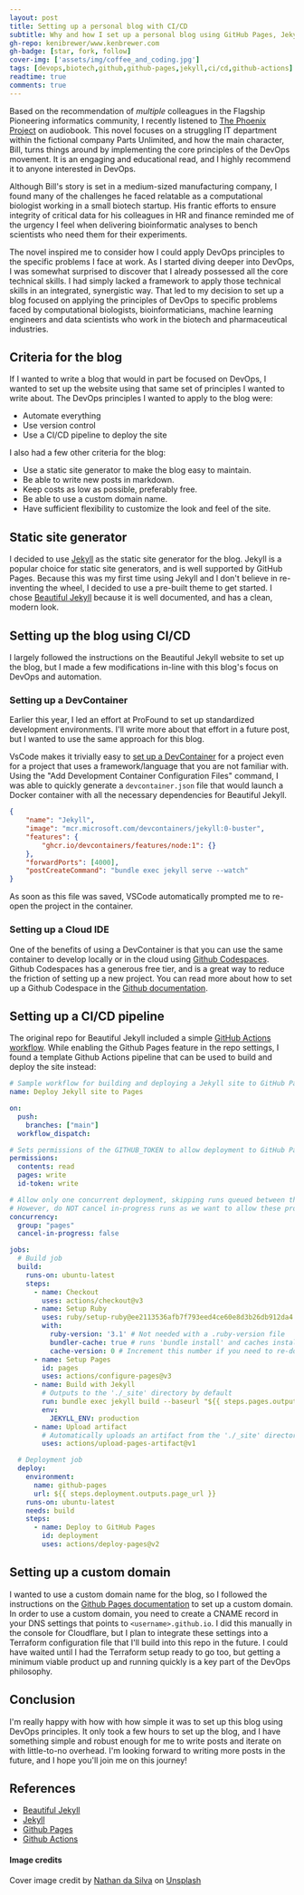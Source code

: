 ```yaml
---
layout: post
title: Setting up a personal blog with CI/CD
subtitle: Why and how I set up a personal blog using GitHub Pages, Jekyll, and GitHub Actions
gh-repo: kenibrewer/www.kenbrewer.com
gh-badge: [star, fork, follow]
cover-img: ['assets/img/coffee_and_coding.jpg']
tags: [devops,biotech,github,github-pages,jekyll,ci/cd,github-actions]
readtime: true
comments: true
---
```


Based on the recommendation of *multiple* colleagues in the Flagship Pioneering informatics community, I recently listened to [The Phoenix Project](https://itrevolution.com/product/the-phoenix-project/) on audiobook. 
This novel focuses on a struggling IT department within the fictional company Parts Unlimited, and how the main character, Bill, turns things around by implementing the core principles of the DevOps movement.
It is an engaging and educational read, and I highly recommend it to anyone interested in DevOps.


Although Bill's story is set in a medium-sized manufacturing company, I found many of the challenges he faced relatable as a computational biologist working in a small biotech startup. 
His frantic efforts to ensure integrity of critical data for his colleagues in HR and finance reminded me of the urgency I feel when delivering bioinformatic analyses to bench scientists who need them for their experiments.


The novel inspired me to consider how I could apply DevOps principles to the specific problems I face at work. 
As I started diving deeper into DevOps, I was somewhat surprised to discover that I already possessed all the core technical skills. 
I had simply lacked a framework to apply those technical skills in an integrated, synergistic way.
That led to my decision to set up a blog focused on applying the principles of DevOps to specific problems faced by computational biologists, bioinformaticians, machine learning engineers and data scientists who work in the biotech and pharmaceutical industries.

## Criteria for the blog

If I wanted to write a blog that would in part be focused on DevOps, I wanted to set up the website using that same set of principles I wanted to write about.
The DevOps principles I wanted to apply to the blog were:

* Automate everything
* Use version control
* Use a CI/CD pipeline to deploy the site

I also had a few other criteria for the blog:

* Use a static site generator to make the blog easy to maintain.
* Be able to write new posts in markdown.
* Keep costs as low as possible, preferably free.
* Be able to use a custom domain name.
* Have sufficient flexibility to customize the look and feel of the site.

## Static site generator

I decided to use [Jekyll](https://jekyllrb.com/) as the static site generator for the blog.
Jekyll is a popular choice for static site generators, and is well supported by GitHub Pages.
Because this was my first time using Jekyll and I don't believe in re-inventing the wheel, I decided to use a pre-built theme to get started.
I chose [Beautiful Jekyll](https://beautifuljekyll.com/) because it is well documented, and has a clean, modern look.

## Setting up the blog using CI/CD

I largely followed the instructions on the Beautiful Jekyll website to set up the blog, but I made a few modifications in-line with this blog's focus on DevOps and automation.

### Setting up a DevContainer

Earlier this year, I led an effort at ProFound to set up standardized development environments.
I'll write more about that effort in a future post, but I wanted to use the same approach for this blog.

VsCode makes it trivially easy to [set up a DevContainer](https://code.visualstudio.com/docs/devcontainers/create-dev-container#_automate-dev-container-creation) for a project even for a project that uses a framework/language that you are not familiar with.
Using the "Add Development Container Configuration Files" command, I was able to quickly generate a `devcontainer.json` file that would launch a Docker container with all the necessary dependencies for Beautiful Jekyll.

```json
{
	"name": "Jekyll",
	"image": "mcr.microsoft.com/devcontainers/jekyll:0-buster",
	"features": {
		"ghcr.io/devcontainers/features/node:1": {}
	},
	"forwardPorts": [4000],
	"postCreateCommand": "bundle exec jekyll serve --watch"
}
```

As soon as this file was saved, VSCode automatically prompted me to re-open the project in the container.

### Setting up a Cloud IDE

One of the benefits of using a DevContainer is that you can use the same container to develop locally or in the cloud using [Github Codespaces](https://github.com/features/codespaces). 
Github Codespaces has a generous free tier, and is a great way to reduce the friction of setting up a new project.
You can read more about how to set up a Github Codespace in the [Github documentation](https://docs.github.com/en/codespaces/developing-in-codespaces/creating-a-codespace).

## Setting up a CI/CD pipeline

The original repo for Beautiful Jekyll included a simple [GitHub Actions workflow](https://github.com/daattali/beautiful-jekyll/blob/e1facea35a0a8ee81bc204db10039d5b53837a39/.github/workflows/ci.yml).
While enabling the Github Pages feature in the repo settings, I found a template Github Actions pipeline that can be used to build and deploy the site instead:

```yaml
# Sample workflow for building and deploying a Jekyll site to GitHub Pages
name: Deploy Jekyll site to Pages

on:
  push:
    branches: ["main"]
  workflow_dispatch:

# Sets permissions of the GITHUB_TOKEN to allow deployment to GitHub Pages
permissions:
  contents: read
  pages: write
  id-token: write

# Allow only one concurrent deployment, skipping runs queued between the run in-progress and latest queued.
# However, do NOT cancel in-progress runs as we want to allow these production deployments to complete.
concurrency:
  group: "pages"
  cancel-in-progress: false

jobs:
  # Build job
  build:
    runs-on: ubuntu-latest
    steps:
      - name: Checkout
        uses: actions/checkout@v3
      - name: Setup Ruby
        uses: ruby/setup-ruby@ee2113536afb7f793eed4ce60e8d3b26db912da4 # v1.127.0
        with:
          ruby-version: '3.1' # Not needed with a .ruby-version file
          bundler-cache: true # runs 'bundle install' and caches installed gems automatically
          cache-version: 0 # Increment this number if you need to re-download cached gems
      - name: Setup Pages
        id: pages
        uses: actions/configure-pages@v3
      - name: Build with Jekyll
        # Outputs to the './_site' directory by default
        run: bundle exec jekyll build --baseurl "${{ steps.pages.outputs.base_path }}"
        env:
          JEKYLL_ENV: production
      - name: Upload artifact
        # Automatically uploads an artifact from the './_site' directory by default
        uses: actions/upload-pages-artifact@v1

  # Deployment job
  deploy:
    environment:
      name: github-pages
      url: ${{ steps.deployment.outputs.page_url }}
    runs-on: ubuntu-latest
    needs: build
    steps:
      - name: Deploy to GitHub Pages
        id: deployment
        uses: actions/deploy-pages@v2
```

## Setting up a custom domain

I wanted to use a custom domain name for the blog, so I followed the instructions on the [Github Pages documentation](https://docs.github.com/en/pages/configuring-a-custom-domain-for-your-github-pages-site/managing-a-custom-domain-for-your-github-pages-site) to set up a custom domain.
In order to use a custom domain, you need to create a CNAME record in your DNS settings that points to `<username>.github.io`.
I did this manually in the console for Cloudflare, but I plan to integrate these settings into a Terraform configuration file that I'll build into this repo in the future.
I could have waited until I had the Terraform setup ready to go too, but getting a minimum viable product up and running quickly is a key part of the DevOps philosophy.

## Conclusion

I'm really happy with how with how simple it was to set up this blog using DevOps principles.
It only took a few hours to set up the blog, and I have something simple and robust enough for me to write posts and iterate on with little-to-no overhead.
I'm looking forward to writing more posts in the future, and I hope you'll join me on this journey!

## References

* [Beautiful Jekyll](https://beautifuljekyll.com/)
* [Jekyll](https://jekyllrb.com/)
* [Github Pages](https://pages.github.com/)
* [Github Actions](
https://docs.github.com/en/actions)

#### Image credits

Cover image credit by [Nathan da Silva](https://unsplash.com/@silvawebdesigns) on [Unsplash](https://unsplash.com/photos/k-rKfqSm4L4)
  

